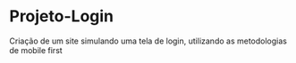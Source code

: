 # Projeto-Login

 Criação de um site simulando uma tela de login, utilizando as metodologias de mobile first
